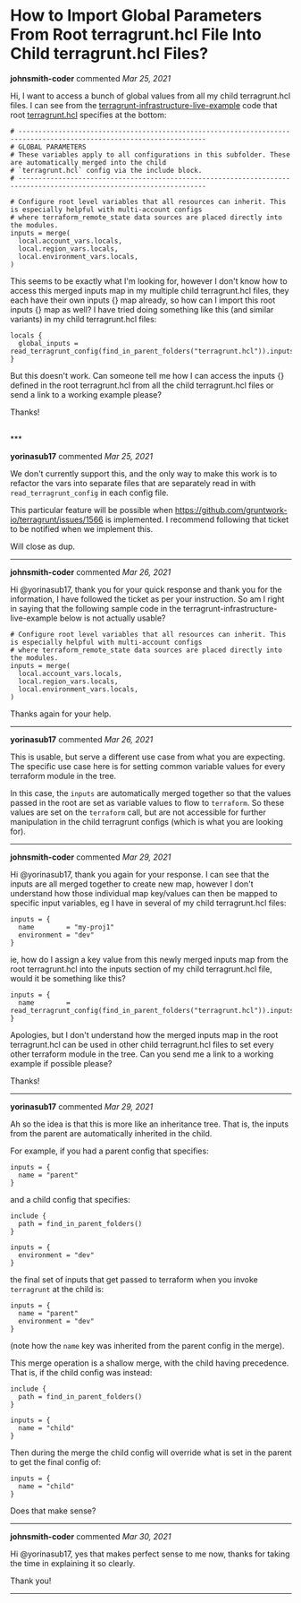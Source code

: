 # How to Import Global Parameters From Root terragrunt.hcl File Into Child terragrunt.hcl Files?

**johnsmith-coder** commented *Mar 25, 2021*

Hi, I want to access a bunch of global values from all my child terragrunt.hcl files. I can see from the [terragrunt-infrastructure-live-example](https://github.com/gruntwork-io/terragrunt-infrastructure-live-example) code that root [terragrunt.hcl](https://github.com/gruntwork-io/terragrunt-infrastructure-live-example/blob/master/terragrunt.hcl) specifies at the bottom:

```
# ---------------------------------------------------------------------------------------------------------------------
# GLOBAL PARAMETERS
# These variables apply to all configurations in this subfolder. These are automatically merged into the child
# `terragrunt.hcl` config via the include block.
# ---------------------------------------------------------------------------------------------------------------------

# Configure root level variables that all resources can inherit. This is especially helpful with multi-account configs
# where terraform_remote_state data sources are placed directly into the modules.
inputs = merge(
  local.account_vars.locals,
  local.region_vars.locals,
  local.environment_vars.locals,
)
```
This seems to be exactly what I'm looking for, however I don't know how to access this merged inputs map in my multiple child terragrunt.hcl files, they each have their own inputs {} map already, so how can I import this root inputs {} map as well? I have tried doing something like this (and similar variants) in my child terragrunt.hcl files:

```
locals {
  global_inputs = read_terragrunt_config(find_in_parent_folders("terragrunt.hcl")).inputs.version
}
```
But this doesn't work. Can someone tell me how I can access the inputs {} defined in the root terragrunt.hcl from all the child terragrunt.hcl files or send a link to a working example please?

Thanks!

<br />
***


**yorinasub17** commented *Mar 25, 2021*

We don't currently support this, and the only way to make this work is to refactor the vars into separate files that are separately read in with `read_terragrunt_config` in each config file.

This particular feature will be possible when https://github.com/gruntwork-io/terragrunt/issues/1566 is implemented. I recommend following that ticket to be notified when we implement this.

Will close as dup.
***

**johnsmith-coder** commented *Mar 26, 2021*

Hi @yorinasub17, thank you for your quick response and thank you for the information, I have followed the ticket as per your instruction. So am I right in saying that the following sample code in the terragrunt-infrastructure-live-example below is not actually usable?

```
# Configure root level variables that all resources can inherit. This is especially helpful with multi-account configs
# where terraform_remote_state data sources are placed directly into the modules.
inputs = merge(
  local.account_vars.locals,
  local.region_vars.locals,
  local.environment_vars.locals,
)
```
Thanks again for your help.
***

**yorinasub17** commented *Mar 26, 2021*

This is usable, but serve a different use case from what you are expecting. The specific use case here is for setting common variable values for every terraform module in the tree.

In this case, the `inputs` are automatically merged together so that the values passed in the root are set as variable values to flow to `terraform`. So these values are set on the `terraform` call, but are not accessible for further manipulation in the child terragrunt configs (which is what you are looking for).
***

**johnsmith-coder** commented *Mar 29, 2021*

Hi @yorinasub17, thank you again for your response. I can see that the inputs are all merged together to create new map, however I don't understand how those individual map key/values can then be mapped to specific input variables, eg I have in several of my child terragrunt.hcl files:

```
inputs = {
  name        = "my-proj1"
  environment = "dev"
}
```
ie, how do I assign a key value from this newly merged inputs map from the root terragrunt.hcl into the inputs section of my child terragrunt.hcl file, would it be something like this?
```
inputs = {
  name        = read_terragrunt_config(find_in_parent_folders("terragrunt.hcl")).inputs.name
}
```
Apologies, but I don't understand how the merged inputs map in the root terragrunt.hcl can be used in other child terragrunt.hcl files to set every other terraform module in the tree. Can you send me a link to a working example if possible please?

Thanks!



***

**yorinasub17** commented *Mar 29, 2021*

Ah so the idea is that this is more like an inheritance tree. That is, the inputs from the parent are automatically inherited in the child.

For example, if you had a parent config that specifies:

```
inputs = {
  name = "parent"
}
```

and a child config that specifies:

```
include {
  path = find_in_parent_folders()
}

inputs = {
  environment = "dev"
}
```

the final set of inputs that get passed to terraform when you invoke `terragrunt` at the child is:

```
inputs = {
  name = "parent"
  environment = "dev"
}
```

(note how the `name` key was inherited from the parent config in the merge).

This merge operation is a shallow merge, with the child having precedence. That is, if the child config was instead:

```
include {
  path = find_in_parent_folders()
}

inputs = {
  name = "child"
}
```

Then during the merge the child config will override what is set in the parent to get the final config of:

```
inputs = {
  name = "child"
}
```

Does that make sense?
***

**johnsmith-coder** commented *Mar 30, 2021*

Hi @yorinasub17, yes that makes perfect sense to me now, thanks for taking the time in explaining it so clearly.

Thank you!
***

